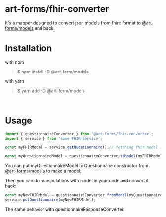 # **art-forms/fhir-converter**

It's a mapper designed to convert json models from fhire format to [@art-forms/models](http://blabla "@art-forms/models") and back.


# Installation
with npm
>$ npm install -D @art-form/models

with yarn
>$ yarn add -D @art-form/models

&nbsp;
# Usage

```typescript
import { questionnaireConverter } from '@art-forms/fhir-converter';
import { service } from 'some FHIR service';

const myFHIRModel = service.getQuestionnaire();// fetching fhir model in json

const myQuestionnaireModel = questionnaireConverter.toModel(myFHIRModel);//json object
```
You can put myQuestionnaireModel to Questionnaire constructor from [@art-forms/models](http://blabla "@art-forms/models") to make a model;

Then you can do manipulations with model in your code and convert it back:
```typescript
const myNewFHIRModel = questionnaireConverter.fromModel(myQuestionnaireModel);
service.putQuestionnaire(myNewFHIRModel);
```
The same behavior with questionnaireResponseConverter.